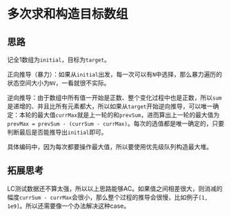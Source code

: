 # 多次求和构造目标数组

## 思路

记全1数组为`initial`，目标为`target`。

正向推导（暴力）：如果从`initial`出发，每一次可以有`N`中选择，那么暴力遍历的状态空间大小为`NV`，一看就很不实际。

逆向推导：由于数组中所有值一开始是正数、整个变化过程中也是正数，所以`sum`是递增的、并且比所有元素都大，所以如果从`target`开始逆向推导，可以唯一确定：本轮的最大值`currMax`就是上一轮的和`prevSum`，进而算出上一轮的最大值为`prevMax = prevSum - (currSum - currMax)`。每次的选值都是唯一确定的，只要判断最后是否能推导出`initial`即可。

具体编码中，因为每次都要操作最大值，所以要使用优先级队列构造最大堆。

## 拓展思考

LC测试数据还不算太强，所以以上思路能够AC。如果值之间相差很大，则消减的幅度`currSum - currMax`会很小，那么整个过程的推导会很慢，比如例子`[1, 1e9]`。所以还需要像一个办法解决这种case。
